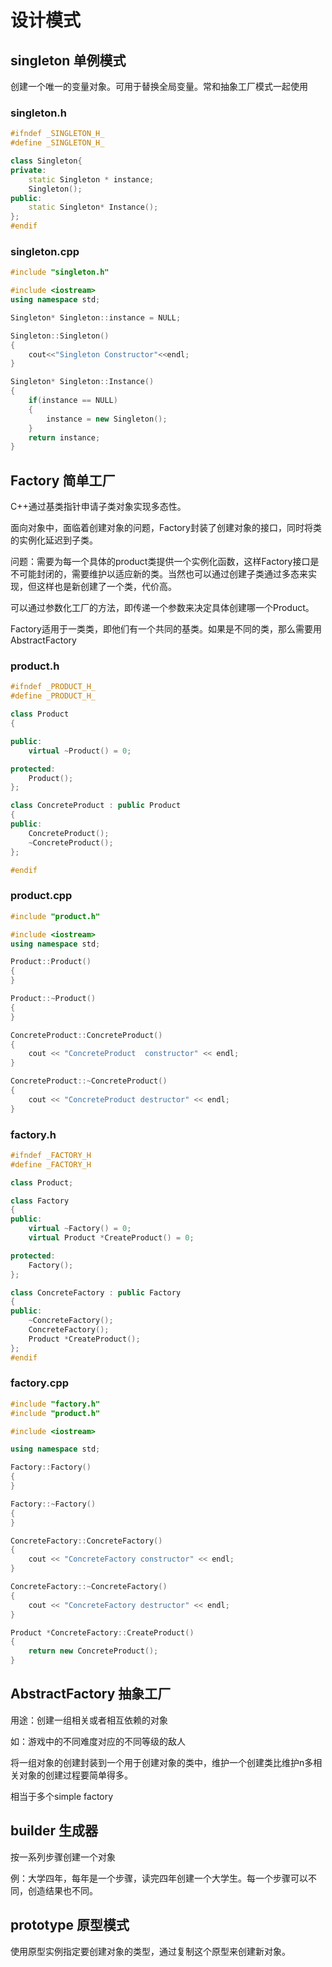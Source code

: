# 设计模式

## singleton 单例模式

创建一个唯一的变量对象。可用于替换全局变量。常和抽象工厂模式一起使用

### singleton.h

```cpp
#ifndef _SINGLETON_H_
#define _SINGLETON_H_

class Singleton{
private:
    static Singleton * instance;
    Singleton();
public:
    static Singleton* Instance();
};
#endif
```

### singleton.cpp

```cpp
#include "singleton.h"

#include <iostream>
using namespace std;

Singleton* Singleton::instance = NULL;

Singleton::Singleton()
{
    cout<<"Singleton Constructor"<<endl;
}

Singleton* Singleton::Instance()
{
    if(instance == NULL)
    {
        instance = new Singleton();
    }
    return instance;
}
```

## Factory 简单工厂

C++通过基类指针申请子类对象实现多态性。

面向对象中，面临着创建对象的问题，Factory封装了创建对象的接口，同时将类的实例化延迟到子类。

问题：需要为每一个具体的product类提供一个实例化函数，这样Factory接口是不可能封闭的，需要维护以适应新的类。当然也可以通过创建子类通过多态来实现，但这样也是新创建了一个类，代价高。

可以通过参数化工厂的方法，即传递一个参数来决定具体创建哪一个Product。

Factory适用于一类类，即他们有一个共同的基类。如果是不同的类，那么需要用AbstractFactory

### product.h

```cpp
#ifndef _PRODUCT_H_
#define _PRODUCT_H_

class Product
{

public:
    virtual ~Product() = 0;

protected:
    Product();
};

class ConcreteProduct : public Product
{
public:
    ConcreteProduct();
    ~ConcreteProduct();
};

#endif
```

### product.cpp

```cpp
#include "product.h"

#include <iostream>
using namespace std;

Product::Product()
{
}

Product::~Product()
{
}

ConcreteProduct::ConcreteProduct()
{
    cout << "ConcreteProduct  constructor" << endl;
}

ConcreteProduct::~ConcreteProduct()
{
    cout << "ConcreteProduct destructor" << endl;
}
```

### factory.h

```cpp
#ifndef _FACTORY_H
#define _FACTORY_H

class Product;

class Factory
{
public:
    virtual ~Factory() = 0;
    virtual Product *CreateProduct() = 0;

protected:
    Factory();
};

class ConcreteFactory : public Factory
{
public:
    ~ConcreteFactory();
    ConcreteFactory();
    Product *CreateProduct();
};
#endif
```

### factory.cpp

```cpp
#include "factory.h"
#include "product.h"

#include <iostream>

using namespace std;

Factory::Factory()
{
}

Factory::~Factory()
{
}

ConcreteFactory::ConcreteFactory()
{
    cout << "ConcreteFactory constructor" << endl;
}

ConcreteFactory::~ConcreteFactory()
{
    cout << "ConcreteFactory destructor" << endl;
}

Product *ConcreteFactory::CreateProduct()
{
    return new ConcreteProduct();
}
```

## AbstractFactory 抽象工厂

用途：创建一组相关或者相互依赖的对象

如：游戏中的不同难度对应的不同等级的敌人

将一组对象的创建封装到一个用于创建对象的类中，维护一个创建类比维护n多相关对象的创建过程要简单得多。

相当于多个simple factory

## builder 生成器

按一系列步骤创建一个对象

例：大学四年，每年是一个步骤，读完四年创建一个大学生。每一个步骤可以不同，创造结果也不同。

## prototype 原型模式

使用原型实例指定要创建对象的类型，通过复制这个原型来创建新对象。

